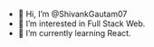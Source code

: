 - 👋 Hi, I’m @ShivankGautam07
- 👀 I’m interested in Full Stack Web.
- 🌱 I’m currently learning React.
<!-- - 📫 How to reach me -->
<!-- - 💞️ I’m looking to collaborate on ... -->


<!---
ShivankGautam07/ShivankGautam07 is a ✨ special ✨ repository because its `README.md` (this file) appears on your GitHub profile.
You can click the Preview link to take a look at your changes.
--->
